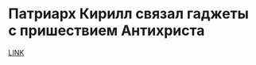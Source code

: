 # Патриарх Кирилл связал гаджеты с пришествием Антихриста 



[LINK](https://varlamov.ru/3255887.html)